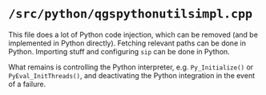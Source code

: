 # `/src/python/qgspythonutilsimpl.cpp`

This file does a lot of Python code injection, which can be removed (and be implemented in Python directly). Fetching relevant paths can be done in Python. Importing stuff and configuring `sip` can be done in Python.

What remains is controlling the Python interpreter, e.g. `Py_Initialize()` or `PyEval_InitThreads()`, and deactivating the Python integration in the event of a failure.

